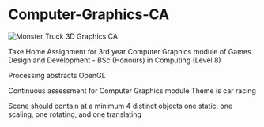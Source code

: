 # Computer-Graphics-CA

![Monster Truck 3D Graphics CA](https://lh3.googleusercontent.com/JvJ8MUzPujC1JIypT8CMRVQx8Sl6H2YVLWeHr6nbIwrNkkFAzS1EiwOQWMoS-7Braeh_9D81Dhq_WS_CSZ_v8SyRtEgxqu8iE-SApESxpZsAa95jaoa8qNg7spU4w1HS7X1qcDU3f7t2dzrGpMjksyyPI6jgwLgWTMI645o5pIpRxKBviCNezzVVioV17IP-g0dJBFlzcQdBTi6pNKOxSjVpIODo5FfAfT2i5RJkAGIPO3x3HmQa8jvwidgOlDYf7qkWQkTOgSEcW-2FyFscy5yIHNJJiDkcrtBBbOwawOmdLr6SR2HQnavtMbEGSVFMzYqdYNLAzwta-x8r6m2xnfZLTOmBeaBZLOyXFvJolFEdUVvwez1xNfLqEOkUFUCszvr0fmCwQWG7VBZ6pKyE7HAMQJYSchqFVrgvhpbnl80kSdmJ4bN3YDMmdPltxRr83IFdk4FyEl8IrT8Jjq6rXksLtp8DVBLSRiTCLZXpcot4Uk2wJon3nBbXTlWB3l4oMPa6-84AwWPqzhh5PxwbS6NGC5PCssV4jRhRIct7v5OfWKm27RyjvHhd365lQRAk3aYlljrSxAyFOyeUdaA1YdPHcwBD5rjPkJMOmMoxrh-rRdrbI0s=w626-h343-no "Monster Truck 3D Graphics CA")

Take Home Assignment for 3rd year Computer Graphics module of 
Games Design and Development - BSc (Honours) in Computing (Level 8)

Processing abstracts OpenGL

Continuous assessment for Computer Graphics module
Theme is car racing

Scene should contain at a minimum 4 distinct objects
one static, one scaling, one rotating, and one translating
